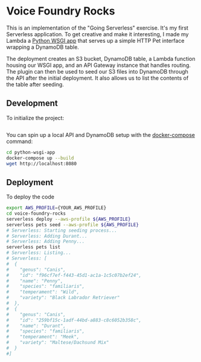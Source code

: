 # Voice Foundry Rocks
This is an implementation of the "Going Serverless" exercise. It's my first Serverless application. To get creative and make it interesting, I made my Lambda a [Python WSGI app]() that serves up a simple HTTP Pet interface wrapping a DynamoDB table.

The deployment creates an S3 bucket, DynamoDB table, a Lambda function housing our WSGI app, and an API Gateway instance that handles routing. The plugin can then be used to seed our S3 files into DynamoDB through the API after the initial deployment. It also allows us to list the contents of the table after seeding.

## Development
To initialize the project:

```bash

```

You can spin up a local API and DynamoDB setup with the [docker-compose](https://docs.docker.com/get-docker/) command:

```bash
cd python-wsgi-app
docker-compose up --build
wget http://localhost:8080
```

## Deployment
To deploy the code
```bash
export AWS_PROFILE={YOUR_AWS_PROFILE}
cd voice-foundry-rocks
serverless deploy --aws-profile ${AWS_PROFILE}
serverless pets seed --aws-profile ${AWS_PROFILE}
# Serverless: Starting seeding process...
# Serverless: Adding Durant...
# Serverless: Adding Penny...
serverless pets list
# Serverless: Listing...
# Serverless: [
#  {
#    "genus": "Canis",
#    "id": "f96cf7ef-f443-45d1-ac1a-1c5c07b2ef24",
#    "name": "Penny",
#    "species": "familiaris",
#    "temperament": "Wild",
#    "variety": "Black Labrador Retriever"
#  },
#  {
#    "genus": "Canis",
#    "id": "259bf15c-1adf-44bd-a883-c8c6052b358c",
#    "name": "Durant",
#    "species": "familiaris",
#    "temperament": "Meek",
#    "variety": "Maltese/Dachsund Mix"
#  }
#]
```
